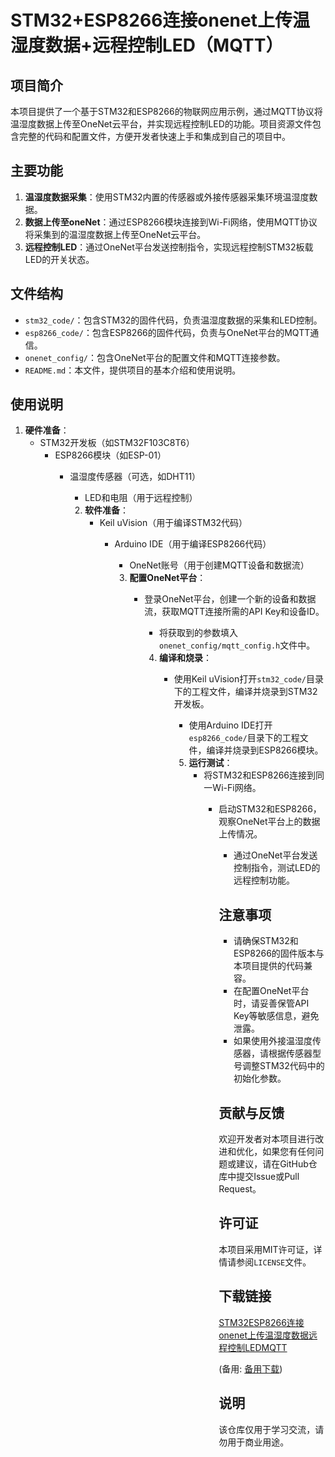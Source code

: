 # STM32+ESP8266连接onenet上传温湿度数据+远程控制LED（MQTT）

## 项目简介

本项目提供了一个基于STM32和ESP8266的物联网应用示例，通过MQTT协议将温湿度数据上传至OneNet云平台，并实现远程控制LED的功能。项目资源文件包含完整的代码和配置文件，方便开发者快速上手和集成到自己的项目中。

## 主要功能

1. **温湿度数据采集**：使用STM32内置的传感器或外接传感器采集环境温湿度数据。
2. **数据上传至oneNet**：通过ESP8266模块连接到Wi-Fi网络，使用MQTT协议将采集到的温湿度数据上传至OneNet云平台。
3. **远程控制LED**：通过OneNet平台发送控制指令，实现远程控制STM32板载LED的开关状态。

## 文件结构

- `stm32_code/`：包含STM32的固件代码，负责温湿度数据的采集和LED控制。
- `esp8266_code/`：包含ESP8266的固件代码，负责与OneNet平台的MQTT通信。
- `onenet_config/`：包含OneNet平台的配置文件和MQTT连接参数。
- `README.md`：本文件，提供项目的基本介绍和使用说明。

## 使用说明

1. **硬件准备**：
   - STM32开发板（如STM32F103C8T6）
      - ESP8266模块（如ESP-01）
         - 温湿度传感器（可选，如DHT11）
            - LED和电阻（用于远程控制）

            2. **软件准备**：
               - Keil uVision（用于编译STM32代码）
                  - Arduino IDE（用于编译ESP8266代码）
                     - OneNet账号（用于创建MQTT设备和数据流）

                     3. **配置OneNet平台**：
                        - 登录OneNet平台，创建一个新的设备和数据流，获取MQTT连接所需的API Key和设备ID。
                           - 将获取到的参数填入`onenet_config/mqtt_config.h`文件中。

                           4. **编译和烧录**：
                              - 使用Keil uVision打开`stm32_code/`目录下的工程文件，编译并烧录到STM32开发板。
                                 - 使用Arduino IDE打开`esp8266_code/`目录下的工程文件，编译并烧录到ESP8266模块。

                                 5. **运行测试**：
                                    - 将STM32和ESP8266连接到同一Wi-Fi网络。
                                       - 启动STM32和ESP8266，观察OneNet平台上的数据上传情况。
                                          - 通过OneNet平台发送控制指令，测试LED的远程控制功能。

                                          ## 注意事项

                                          - 请确保STM32和ESP8266的固件版本与本项目提供的代码兼容。
                                          - 在配置OneNet平台时，请妥善保管API Key等敏感信息，避免泄露。
                                          - 如果使用外接温湿度传感器，请根据传感器型号调整STM32代码中的初始化参数。

                                          ## 贡献与反馈

                                          欢迎开发者对本项目进行改进和优化，如果您有任何问题或建议，请在GitHub仓库中提交Issue或Pull Request。

                                          ## 许可证

                                          本项目采用MIT许可证，详情请参阅`LICENSE`文件。

                                          ## 下载链接
                                          [STM32ESP8266连接onenet上传温湿度数据远程控制LEDMQTT](https://pan.quark.cn/s/df61fcd8442f) 

                                          (备用: [备用下载](https://pan.baidu.com/s/1AsMAnaE-Vk2shugF-tdt8Q?pwd=1234))

                                          ## 说明

                                          该仓库仅用于学习交流，请勿用于商业用途。
